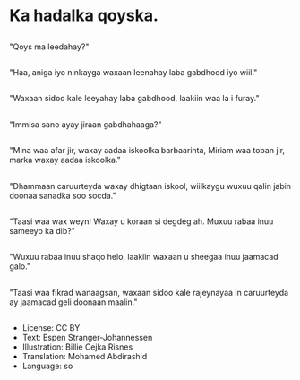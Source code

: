 # Ka hadalka qoyska.

##
"Qoys ma leedahay?"

##
"Haa, aniga iyo ninkayga waxaan leenahay laba gabdhood iyo wiil."

##
"Waxaan sidoo kale leeyahay laba gabdhood, laakiin waa la i furay."

##
"Immisa sano ayay jiraan gabdhahaaga?"

##
"Mina waa afar jir, waxay aadaa iskoolka barbaarinta, Miriam waa toban jir, marka waxay aadaa iskoolka."

##
"Dhammaan caruurteyda waxay dhigtaan iskool, wiilkaygu wuxuu qalin jabin doonaa sanadka soo socda."

##
"Taasi waa wax weyn! Waxay u koraan si degdeg ah. Muxuu rabaa inuu sameeyo ka dib?"

##
"Wuxuu rabaa inuu shaqo helo, laakiin waxaan u sheegaa inuu jaamacad galo."

##
"Taasi waa fikrad wanaagsan, waxaan sidoo kale rajeynayaa in caruurteyda ay jaamacad geli doonaan maalin."

##
* License: CC BY
* Text: Espen Stranger-Johannessen
* Illustration: Billie Cejka Risnes
* Translation: Mohamed Abdirashid
* Language: so
